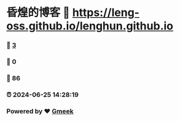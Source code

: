 # 昏煌的博客 :link: https://leng-oss.github.io/lenghun.github.io 
### :page_facing_up: [3](https://leng-oss.github.io/lenghun.github.io/tag.html) 
### :speech_balloon: 0 
### :hibiscus: 86 
### :alarm_clock: 2024-06-25 14:28:19 
### Powered by :heart: [Gmeek](https://github.com/Meekdai/Gmeek)

